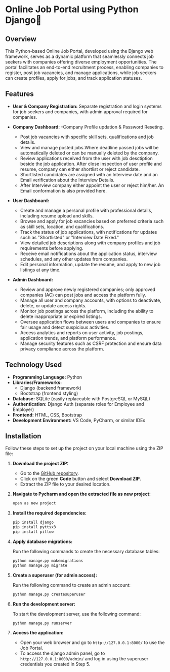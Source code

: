# Online Job Portal using Python Django🚀

## Overview

This Python-based Online Job Portal, developed using the Django web framework, serves as a dynamic platform that seamlessly connects job seekers with companies offering diverse employment opportunities. The portal facilitates an end-to-end recruitment process, enabling companies to register, post job vacancies, and manage applications, while job seekers can create profiles, apply for jobs, and track application statuses.

## Features
- **User & Company Registration:** Separate registration and login systems for job seekers and companies, with admin approval required for companies.
  
- **Company Dashboard:**
  -Company Profile updation & Password Reseting. 
  - Post job vacancies with specific skill sets, qualifications and job details.
  - View and manage posted jobs.Where deadline passed jobs will be automatically deleted or can be manually deleted by the company.
  - Review applications received from the user with job desctiption beside the job application. After close inspection of user profile and resume, company can either shortlist or reject candidate.
  - Shortlisted candidates are assigned with an Interview date and an Email verification about the Interview Details.
  - After Interview company either appoint the user or reject him/her. An Email conformation is also provided here.
    
- **User Dashboard:**
  - Create and manage a personal profile with professional details, including resume upload and skills.
  - Browse and apply for job vacancies based on preferred criteria such as skill sets, location, and qualifications.
  - Track the status of job applications, with notifications for updates such as "Shortlisted" or "Interview Date Fixed."
  - View detailed job descriptions along with company profiles and job requirements before applying.
  - Receive email notifications about the application status, interview schedules, and any other updates from companies.
  - Edit personal information, update the resume, and apply to new job listings at any time.

- **Admin Dashboard:**
  - Review and approve newly registered companies; only approved companies (AC) can post jobs and access the platform fully.
  - Manage all user and company accounts, with options to deactivate, delete, or update access rights.
  - Monitor job postings across the platform, including the ability to delete inappropriate or expired listings.
  - Oversee application flows between users and companies to ensure fair usage and detect suspicious activities.
  - Access analytics and reports on user activity, job postings, application trends, and platform performance.
  - Manage security features such as CSRF protection and ensure data privacy compliance across the platform.

## Technology Used
- **Programming Language:** Python
- **Libraries/Frameworks:**
  - Django (backend framework)
  - Bootstrap (frontend styling)
- **Database:** SQLite (easily replaceable with PostgreSQL or MySQL)
- **Authentication:** Django Auth (separate roles for Employee and Employer)
- **Frontend:** HTML, CSS, Bootstrap
- **Development Environment:** VS Code, PyCharm, or similar IDEs

## Installation

Follow these steps to set up the project on your local machine using the ZIP file:

1. **Download the project ZIP:**

   - Go to the [GitHub repository](https://github.com/yourusername/job-portal-project).
   - Click on the green **Code** button and select **Download ZIP**.
   - Extract the ZIP file to your desired location.

2. **Navigate to Pycharm and open the extracted file as new project:**

   ```bash
   open as new project
   
3. **Install the required dependencies:**

   ```bash
   pip install django
   pip install pyttsx3
   pip install pillow
   
4. **Apply database migrations:**

   Run the following commands to create the necessary database tables:

   ```bash
   python manage.py makemigrations
   python manage.py migrate
   
5. **Create a superuser (for admin access):**

   Run the following command to create an admin account:

   ```bash
   python manage.py createsuperuser
   
6. **Run the development server:**

   To start the development server, use the following command:

   ```bash
   python manage.py runserver
7. **Access the application:**

   - Open your web browser and go to `http://127.0.0.1:8000/` to use the Job Portal.
   - To access the django admin panel, go to `http://127.0.0.1:8000/admin/` and log in using the superuser credentials you created in Step 5.

